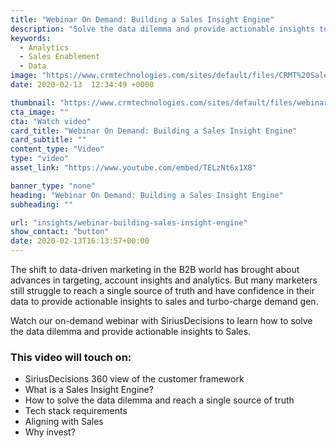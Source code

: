 ```yaml
---
title: "Webinar On Demand: Building a Sales Insight Engine"
description: "Solve the data dilemma and provide actionable insights to Sales in one fell swoop. Watch our on-demand webinar with SiriusDecisions to learn how."
keywords: 
  - Analytics
  - Sales Enablement
  - Data
image: "https://www.crmtechnologies.com/sites/default/files/CRMT%20Sales%20Insight%20Engine%20Webinar%20Final%20Deck%282%29.png"
date: 2020-02-13  12:34:49 +0000

thumbnail: "https://www.crmtechnologies.com/sites/default/files/webinar-video_2.png"
cta_image: ""
cta: "Watch video"
card_title: "Webinar On Demand: Building a Sales Insight Engine"
card_subtitle: ""	
content_type: "Video"
type: "video"
asset_link: "https://www.youtube.com/embed/TELzNt6x1X8"

banner_type: "none"
heading: "Webinar On Demand: Building a Sales Insight Engine"
subheading: ""

url: "insights/webinar-building-sales-insight-engine"
show_contact: "button"
date: 2020-02-13T16:13:57+00:00
---
```

The shift to data-driven marketing in the B2B world has brought about advances in targeting, account insights and analytics. But many marketers still struggle to reach a single source of truth and have confidence in their data to provide actionable insights to sales and turbo-charge demand gen.

Watch our on-demand webinar with SiriusDecisions to learn how to solve the data dilemma and provide actionable insights to Sales.

### This video will touch on:

* SiriusDecisions 360 view of the customer framework
* What is a Sales Insight Engine?
* How to solve the data dilemma and reach a single source of truth
* Tech stack requirements
* Aligning with Sales
* Why invest?
